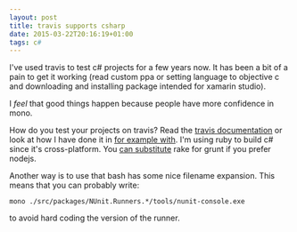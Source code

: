 ```yaml
---
layout: post
title: travis supports csharp
date: 2015-03-22T20:16:19+01:00
tags: c#
---
```


I've used travis to test c# projects for a few years now. It has been a bit of a pain to get it working (read custom ppa or setting language to objective c and downloading and installing package intended for xamarin studio).

I _feel_ that good things happen because people have more confidence in mono.

How do you test your projects on travis? Read the [travis documentation](http://docs.travis-ci.com/user/languages/csharp/) or look at how I have done it in [for example with](https://github.com/wallymathieu/with/blob/master/.travis.yml). I'm using ruby to build c# since it's cross-platform. You [can substitute](https://github.com/csainty/Veil/blob/master/Build/gruntfile.js) rake for grunt if you prefer nodejs.

Another way is to use that bash has some nice filename expansion. This means that you can probably write:

    mono ./src/packages/NUnit.Runners.*/tools/nunit-console.exe

to avoid hard coding the version of the runner.

